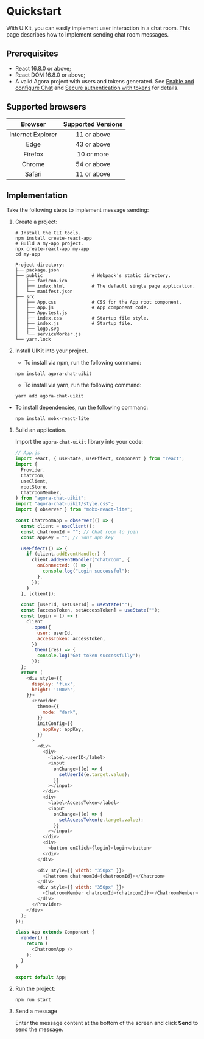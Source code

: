 # Quickstart

With UIKit, you can easily implement user interaction in a chat room. This page describes how to implement sending chat room messages.

## Prerequisites

- React 16.8.0 or above;
- React DOM 16.8.0 or above;
- A valid Agora project with users and tokens generated. See [Enable and configure Chat](https://docs.agora.io/en/agora-chat/get-started/enable) and [Secure authentication with tokens](https://docs.agora.io/en/agora-chat/develop/authentication) for details. 

## Supported browsers

| Browser | Supported Versions |
|:---:|:---:|
| Internet Explorer | 11 or above |
| Edge | 43 or above |
| Firefox | 10 or more |
| Chrome | 54 or above |
| Safari | 11 or above |

## Implementation

Take the following steps to implement message sending:

1. Create a project:

    ```
    # Install the CLI tools.
    npm install create-react-app
    # Build a my-app project.
    npx create-react-app my-app
    cd my-app
    ```

    ```
    Project directory:
    ├── package.json
    ├── public                  # Webpack's static directory.
    │   ├── favicon.ico
    │   ├── index.html          # The default single page application.
    │   └── manifest.json
    ├── src
    │   ├── App.css             # CSS for the App root component.
    │   ├── App.js              # App component code.
    │   ├── App.test.js
    │   ├── index.css           # Startup file style.
    │   ├── index.js            # Startup file.
    │   ├── logo.svg
    │   └── serviceWorker.js
    └── yarn.lock
    ```

1. Install UIKit into your project.

   - To install via npm, run the following command:

    ```
    npm install agora-chat-uikit
    ```
   
   - To install via yarn, run the following command:

    ```
    yarn add agora-chat-uikit
    ```

  - To install dependencies, run the following command:

    ```
    npm install mobx-react-lite
    ```
   
1. Build an application.

   Import the `agora-chat-uikit` library into your code:

    ```javascript
    // App.js
    import React, { useState, useEffect, Component } from "react";
    import {
      Provider,
      Chatroom,
      useClient,
      rootStore,
      ChatroomMember,
    } from "agora-chat-uikit";
    import "agora-chat-uikit/style.css";
    import { observer } from "mobx-react-lite";
    
    const ChatroomApp = observer(() => {
      const client = useClient();
      const chatroomId = ""; // Chat room to join
      const appKey = ""; // Your app key
    
      useEffect(() => {
        if (client.addEventHandler) {
          client.addEventHandler("chatroom", {
            onConnected: () => {
              console.log("Login successful");
            },
          });
        }
      }, [client]);
    
      const [userId, setUserId] = useState("");
      const [accessToken, setAccessToken] = useState("");
      const login = () => {
        client
          .open({
            user: userId,
            accessToken: accessToken,
          })
          .then((res) => {
            console.log("Get token successfully");
          });
      };
      return (
        <div style={{
          display: 'flex',
          height: '100vh',
        }}>
          <Provider
            theme={{
              mode: "dark",
            }}
            initConfig={{
              appKey: appKey,
            }}
          >
            <div>
              <div>
                <label>userID</label>
                <input
                  onChange={(e) => {
                    setUserId(e.target.value);
                  }}
                ></input>
              </div>
              <div>
                <label>AccessToken</label>
                <input
                  onChange={(e) => {
                    setAccessToken(e.target.value);
                  }}
                ></input>
              </div>
              <div>
                <button onClick={login}>login</button>
              </div>
            </div>
    
            <div style={{ width: "350px" }}>
              <Chatroom chatroomId={chatroomId}></Chatroom>
            </div>
            <div style={{ width: "350px" }}>
              <ChatroomMember chatroomId={chatroomId}></ChatroomMember>
            </div>
          </Provider>
        </div>
      );
    });

    class App extends Component {
      render() {
        return (
          <ChatroomApp />
        );
      }
    }

    export default App;
    ```

1. Run the project:

    ```
    npm run start
    ```

1. Send a message

   Enter the message content at the bottom of the screen and click **Send** to send the message.
